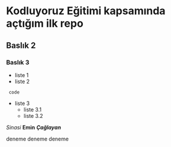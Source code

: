 # Kodluyoruz Eğitimi kapsamında açtığım ilk repo

## Baslık 2

### Baslık 3

- liste 1
- liste 2

```  code ``` 
* liste 3   
    * liste 3.1
    * liste 3.2

*Sinasi* **Emin** ***Çağlayan***
 
 deneme
 deneme
 deneme
 